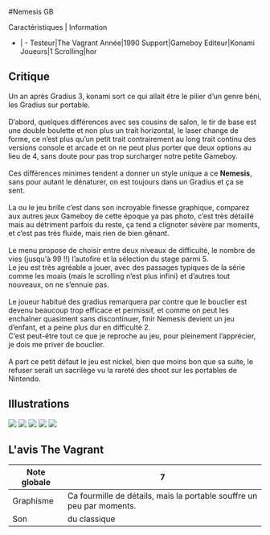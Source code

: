 #Nemesis GB

Caractéristiques | Information
- | -
Testeur|The Vagrant
Année|1990
Support|Gameboy
Editeur|Konami
Joueurs|1
Scrolling|hor

## Critique
Un an après Gradius 3, konami sort ce qui allait être le pilier d’un genre béni, les Gradius sur portable. <br/><br/>D’abord, quelques différences avec ses cousins de salon, le tir de base est une double boulette et non plus un trait horizontal, le laser change de forme, ce n’est plus qu’un petit trait contrairement au long trait continu des versions console et arcade et on ne peut plus porter que deux options au lieu de 4, sans doute pour pas trop surcharger notre petite Gameboy. <br/><br/>Ces différences minimes tendent a donner un style unique a ce <b>Nemesis</b>, sans pour autant le dénaturer, on est toujours dans un Gradius et ça se sent. <br/><br/>La ou le jeu brille c’est dans son incroyable finesse graphique, comparez aux autres jeux Gameboy de cette époque ya pas photo, c’est très détaillé mais au détriment parfois du reste, ça tend a clignoter sévère par moments, et c’est pas très fluide, mais rien de bien gênant. <br/><br/>Le menu propose de choisir entre deux niveaux de difficulté, le nombre de vies (jusqu'à 99 !!) l’autofire et la sélection du stage parmi 5. <br/>Le jeu est très agréable a jouer, avec des passages typiques de la série comme les moais (mais le scrolling n’est plus infini) et d’autres tout nouveaux, on ne s’ennuie pas. <br/><br/>Le joueur habitué des gradius remarquera par contre que le bouclier est devenu beaucoup trop efficace et permissif, et comme on peut les enchaîner quasiment sans discontinuer, finir Nemesis devient un jeu d’enfant, et a peine plus dur en difficulté 2. <br/>C’est peut-être tout ce que je reproche au jeu, pour pleinement l’apprécier, je dois me priver de bouclier. <br/><br/>A part ce petit défaut le jeu est nickel, bien que moins bon que sa suite, le refuser serait un sacrilège vu la rareté des shoot sur les portables de Nintendo. 

## Illustrations
![](http://www.shmup.com/images/thumbs/img_fiche_1_526.gif)
![](http://www.shmup.com/images/thumbs/img_fiche_2_526.gif)
![](http://www.shmup.com/images/thumbs/img_fiche_3_526.gif)
![](http://www.shmup.com/images/thumbs/img_fiche_4_526.gif)
![](http://www.shmup.com/images/thumbs/)

## L'avis The Vagrant
Note globale|7
-|-
Graphisme|Ca fourmille de détails, mais la portable souffre un peu par moments. 
Son|du classique
